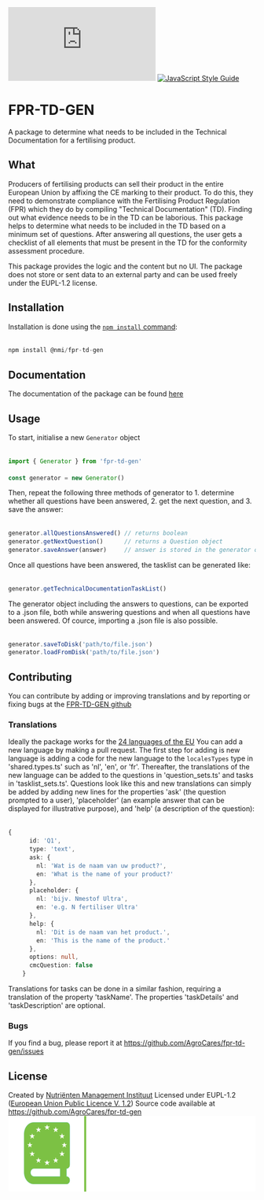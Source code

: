 ![[License: EUPL](https://img.shields.io/badge/Licence-EUPL--1.2-333399)](https://joinup.ec.europa.eu/sites/default/files/custom-page/attachment/eupl_v1.2_en.pdf)
[![JavaScript Style Guide](https://img.shields.io/badge/code_style-standard-brightgreen.svg)](https://standardjs.com)

# FPR-TD-GEN

A package to determine what needs to be included in the Technical Documentation for a fertilising product.

## What
Producers of fertilising products can sell their product in the entire European Union by affixing the CE marking to their product. To do this, they need to demonstrate compliance with the Fertilising Product Regulation (FPR) which they do by compiling "Technical Documentation" (TD). Finding out what evidence needs to be in the TD can be laborious. This package helps to determine what needs to be included in the TD based on a minimum set of questions. After answering all questions, the user gets a checklist of all elements that must be present in the TD for the conformity assessment procedure.

This package provides the logic and the content but no UI. The package does not store or sent data to an external party and can be used freely under the EUPL-1.2 license.

## Installation
Installation is done using the [`npm install` command](https://docs.npmjs.com/getting-started/installing-npm-packages-locally):

```javascript

npm install @nmi/fpr-td-gen

```

## Documentation
The documentation of the package can be found [here](https://agrocares.github.io/fpr-td-gen/)


## Usage
To start, initialise a new `Generator` object

```typescript

import { Generator } from 'fpr-td-gen' 

const generator = new Generator()

```

Then, repeat the following three methods of generator to 1. determine whether all questions have been answered, 2. get the next question, and 3. save the answer:

```typescript

generator.allQuestionsAnswered() // returns boolean
generator.getNextQuestion()      // returns a Question object
generator.saveAnswer(answer)     // answer is stored in the generator object

```

Once all questions have been answered, the tasklist can be generated like:

```typescript

generator.getTechnicalDocumentationTaskList()

```

The generator object including the answers to questions, can be exported to a .json file, both while answering questions and when all questions have been answered. Of cource, importing a .json file is also possible.

```typescript

generator.saveToDisk('path/to/file.json')
generator.loadFromDisk('path/to/file.json')

```

## Contributing
You can contribute by adding or improving translations and by reporting or fixing bugs at the [FPR-TD-GEN github](https://github.com/AgroCares/fpr-td-gen/)

### Translations
Ideally the package works for the [24 languages of the EU](https://european-union.europa.eu/principles-countries-history/languages_en)
You can add a new language by making a pull request. The first step for adding is new language is adding a code for the new language to the `localesTypes` type in 'shared.types.ts' such as 'nl', 'en', or 'fr'. Thereafter, the translations of the new language can be added to the questions in 'question_sets.ts' and tasks in 'tasklist_sets.ts'.
Questions look like this and new translations can simply be added by adding new lines for the properties 'ask' (the question prompted to a user), 'placeholder' (an example answer that can be displayed for illustrative purpose), and 'help' (a description of the question):

```typescript

{
      id: 'Q1',
      type: 'text',
      ask: {
        nl: 'Wat is de naam van uw product?',
        en: 'What is the name of your product?'
      },
      placeholder: {
        nl: 'bijv. Nmestof Ultra',
        en: 'e.g. N fertiliser Ultra'
      },
      help: {
        nl: 'Dit is de naam van het product.',
        en: 'This is the name of the product.'
      },
      options: null,
      cmcQuestion: false
    }

```
Translations for tasks can be done in a similar  fashion, requiring a translation of the property 'taskName'. The properties 'taskDetails' and 'taskDescription' are optional.

### Bugs
If you find a bug, please report it at https://github.com/AgroCares/fpr-td-gen/issues

## License
Created by [Nutriënten Management Instituut](https://www.nmi-agro.nl)
Licensed under EUPL-1.2 ([European Union Public Licence V. 1.2](https://joinup.ec.europa.eu/collection/eupl/eupl-text-eupl-12))
Source code available at https://github.com/AgroCares/fpr-td-gen
![fpr-td-gen](logo_fpr_td_gen.png)